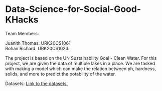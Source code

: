 # Data-Science-for-Social-Good-KHacks

Team Members:

Juanith Thomas: URK20CS1061
<br>
Rohan Richard: URK20CS1023.

The project is based on the UN Sustainability Goal - Clean Water.
For this project, we are given the data of multiple lakes in a place. We are tasked with making a model which can make the relation between ph, hardness, solids, and more to predict the potability of the water. 

Datasets: [Link to the datasets.](https://drive.google.com/drive/folders/1Dyh09QsPI7NObn3ANBPqVcEgEDNw4bQu?usp=sharing)
